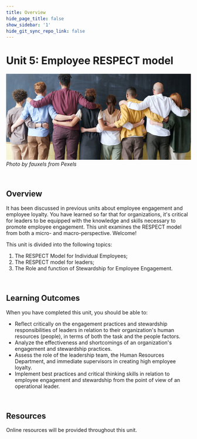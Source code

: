 ```yaml
---
title: Overview
hide_page_title: false
show_sidebar: '1'
hide_git_sync_repo_link: false
---
```


# Unit 5: Employee RESPECT model


![alttext](617overviewu5.jpg "People embracing from the side and posing from the back")
_Photo by fauxels from Pexels_

<p>&nbsp;</p>

## Overview
It has been discussed in previous units about employee engagement and employee loyalty. You have learned so far that for organizations, it's critical for leaders to be equipped with the knowledge and skills necessary to promote employee engagement. This unit examines the RESPECT model from both a micro- and macro-perspective. Welcome!    


This unit is divided into the following topics:
1. The RESPECT Model for Individual Employees;
2. The RESPECT model for leaders;
3. The Role and function of Stewardship for Employee Engagement.


<p>&nbsp;</p>

## Learning Outcomes

When you have completed this unit, you should be able to:

- Reflect critically on the engagement practices and stewardship responsibilities of leaders in relation to their organization's human resources (people), in terms of both the task and the people factors.
- Analyze the effectiveness and shortcomings of an organization's engagement and stewardship practices.
- Assess the role of the leadership team, the Human Resources Department, and immediate supervisors in creating high employee loyalty.
- Implement best practices and critical thinking skills in relation to employee engagement and stewardship from the point of view of an operational leader.



<p>&nbsp;</p>

## Resources
Online resources will be provided throughout this unit.
